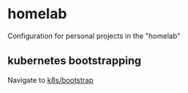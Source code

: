 homelab
=======

Configuration for personal projects in the "homelab"

kubernetes bootstrapping
------------------------
Navigate to [k8s/bootstrap](k8s/bootstrap)

